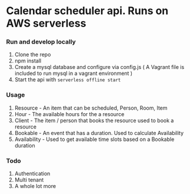 # Calendar scheduler api. Runs on AWS serverless

### Run and develop locally
1. Clone the repo
1. npm install
1. Create a mysql database and configure via config.js ( A Vagrant file is included to run mysql in a vagrant environment )
1. Start the api with `serverless offline start`

### Usage
1. Resource - An item that can be scheduled, Person, Room, Item
1. Hour - The available hours for the a resource
1. Client - The item / person that books the resource used to book a resource
1. Bookable - An event that has a duration. Used to calculate Availability
1. Availability - Used to get available time slots based on a Bookable duration

### Todo
1. Authentication
1. Multi tenant
1. A whole lot more